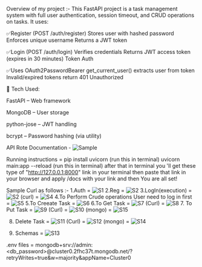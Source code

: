 Overview of my project :-
This FastAPI project is a task management system with full user authentication, session timeout, and CRUD operations on tasks. It uses:

✅Register (POST /auth/register)
  Stores user with hashed password
  Enforces unique username
  Returns a JWT token

✅Login (POST /auth/login)
   Verifies credentials
   Returns JWT access token (expires in 30 minutes)
   Token Auth

✅Uses OAuth2PasswordBearer
   get_current_user() extracts user from token
   Invalid/expired tokens return 401 Unauthorized

🔧 Tech Used:

FastAPI – Web framework

MongoDB – User storage

python-jose – JWT handling

bcrypt – Password hashing (via utility)

API Rote Documentation - ![Sample](https://github.com/user-attachments/assets/ceb57ff1-ba6f-4945-aead-db1e978cea6b)

Running instructions = pip install uvicorn  (run this in terminal)
                       uvicorn main:app --reload (run this in terminal)
                       after that in terminal you 'll get these type of "http://127.0.0.1:8000" link in your terminal
                       then paste that link in your browser and apply /docs with your link and then You are all set!

                       
Sample Curl as follows :-
1.Auth = ![S1](https://github.com/user-attachments/assets/39c2d974-a617-4322-9f0a-21d4d942efcc)
2.Reg = ![S2](https://github.com/user-attachments/assets/b0919941-2e51-463a-bee7-a4e4e8413531)
3.LogIn(execution) = ![S2](https://github.com/user-attachments/assets/01537628-4ae6-4e23-a25f-5851f000df5d)
       (curl) = ![S4](https://github.com/user-attachments/assets/6a5c868c-b930-4d34-8ca8-cb67d86536c5)
4.To Perform Crude operations User need to log in first = ![S5](https://github.com/user-attachments/assets/6e64c3a8-ede9-4302-861e-675d88e773d7)
5.To Creeate Task = ![S6](https://github.com/user-attachments/assets/e28ccbe5-e5cd-454b-b8e5-9eb44387c13a)
6.To Get Task = ![S7](https://github.com/user-attachments/assets/04104300-9a89-4bee-a277-1ef2e469f543)
      (Curl) = ![S8](https://github.com/user-attachments/assets/ab1bf54f-13bf-493d-9292-3d1c407351f7)
7. To Put Task = ![S9](https://github.com/user-attachments/assets/c1e58259-c0b6-4953-ab23-3595aa586c26)
       (Curl) = ![S10](https://github.com/user-attachments/assets/b27799fa-1d8f-4815-95a2-1d556e9c4374)
       (mongo) = ![S15](https://github.com/user-attachments/assets/1f1cb5e7-3c6f-49d9-b90a-c2f19601eef2)

8. Delete Task = ![S11](https://github.com/user-attachments/assets/887e03fc-245f-46d7-919e-2a975405cb14)
       (Curl) = ![S12](https://github.com/user-attachments/assets/58618f85-3ca4-46fe-9d4f-c895db2228e4)
        (mongo) =    ![S14](https://github.com/user-attachments/assets/e0d402ce-697b-4d00-ae57-aa3a060f136d)


9. Schemas = ![S13](https://github.com/user-attachments/assets/3aad66da-9954-4505-a9cc-01ddb9bcc80c)

.env files = mongodb+srv://admin:<db_password>@cluster0.2fhc37t.mongodb.net/?retryWrites=true&w=majority&appName=Cluster0
     










